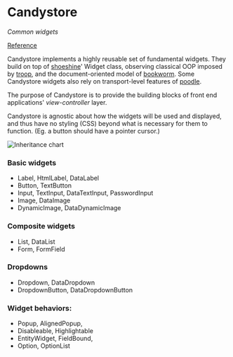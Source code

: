 Candystore
==========

*Common widgets*

[Reference](http://danstocker.github.io/candystore)

Candystore implements a highly reusable set of fundamental widgets. They build on top of [shoeshine](https://github.com/danstocker/shoeshine)' Widget class, observing classical OOP imposed by [troop](https://github.com/production-minds/troop), and the document-oriented model of [bookworm](https://github.com/danstocker/bookworm). Some Candystore widgets also rely on transport-level features of [poodle](https://github.com/danstocker/poodle).

The purpose of Candystore is to provide the building blocks of front end applications' *view-controller* layer.

Candystore is agnostic about how the widgets will be used and displayed, and thus have no styling (CSS) beyond what is necessary for them to function. (Eg. a button should have a pointer cursor.)

![Inheritance chart](https://dl.dropboxusercontent.com/u/9258903/CodePristine/candystore%200.1.5.png)

### Basic widgets

- Label, HtmlLabel, DataLabel
- Button, TextButton
- Input, TextInput, DataTextInput, PasswordInput
- Image, DataImage
- DynamicImage, DataDynamicImage

### Composite widgets

- List, DataList
- Form, FormField

### Dropdowns

- Dropdown, DataDropdown
- DropdownButton, DataDropdownButton

### Widget behaviors:

- Popup, AlignedPopup,
- Disableable, Highlightable
- EntityWidget, FieldBound,
- Option, OptionList
